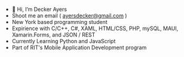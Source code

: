 - 👋 Hi, I’m Decker Ayers
- Shoot me an email ( ayersdecker@gmail.com )
- New York based programming student
- Expirience with C/C++, C#, XAML, HTML/CSS, PHP, mySQL, MAUI, Xamarin.Forms, and JSON / REST
- Currently Learning Python and JavaScript 
- Part of RIT's Mobile Application Development program
